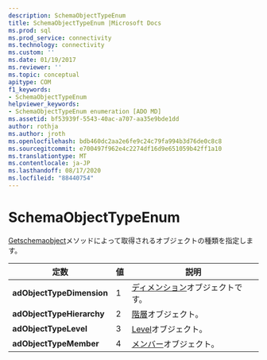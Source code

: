 ```yaml
---
description: SchemaObjectTypeEnum
title: SchemaObjectTypeEnum |Microsoft Docs
ms.prod: sql
ms.prod_service: connectivity
ms.technology: connectivity
ms.custom: ''
ms.date: 01/19/2017
ms.reviewer: ''
ms.topic: conceptual
apitype: COM
f1_keywords:
- SchemaObjectTypeEnum
helpviewer_keywords:
- SchemaObjectTypeEnum enumeration [ADO MD]
ms.assetid: bf53939f-5543-40ac-a707-aa35e9bde1dd
author: rothja
ms.author: jroth
ms.openlocfilehash: bdb460dc2aa2e6fe9c24c79fa994b3d76de0c8c8
ms.sourcegitcommit: e700497f962e4c2274df16d9e651059b42ff1a10
ms.translationtype: MT
ms.contentlocale: ja-JP
ms.lasthandoff: 08/17/2020
ms.locfileid: "88440754"
---
```

# <a name="schemaobjecttypeenum"></a>SchemaObjectTypeEnum
[Getschemaobject](../../../ado/reference/ado-md-api/getschemaobject-method-ado-md.md)メソッドによって取得されるオブジェクトの種類を指定します。  
  
|定数|値|説明|  
|--------------|-----------|-----------------|  
|**adObjectTypeDimension**|1|[ディメンション](../../../ado/reference/ado-md-api/dimension-object-ado-md.md)オブジェクトです。|  
|**adObjectTypeHierarchy**|2|[階層](../../../ado/reference/ado-md-api/hierarchy-object-ado-md.md)オブジェクト。|  
|**adObjectTypeLevel**|3|[Level](../../../ado/reference/ado-md-api/level-object-ado-md.md)オブジェクト。|  
|**adObjectTypeMember**|4|[メンバー](../../../ado/reference/ado-md-api/member-object-ado-md.md)オブジェクト。|
